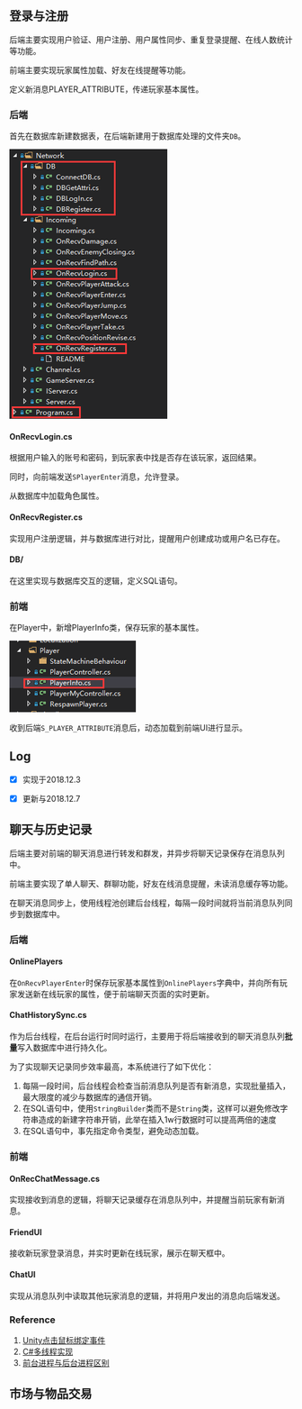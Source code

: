 ## 登录与注册

后端主要实现用户验证、用户注册、用户属性同步、重复登录提醒、在线人数统计等功能。

前端主要实现玩家属性加载、好友在线提醒等功能。

定义新消息PLAYER_ATTRIBUTE，传递玩家基本属性。

### 后端

首先在数据库新建数据表，在后端新建用于数据库处理的文件夹`DB`。

![54408024390](../Doc/pic/dblist.png)

#### OnRecvLogin.cs

根据用户输入的账号和密码，到玩家表中找是否存在该玩家，返回结果。

同时，向前端发送`SPlayerEnter`消息，允许登录。

从数据库中加载角色属性。

#### OnRecvRegister.cs

实现用户注册逻辑，并与数据库进行对比，提醒用户创建成功或用户名已存在。

#### DB/

在这里实现与数据库交互的逻辑，定义SQL语句。

### 前端

在Player中，新增PlayerInfo类，保存玩家的基本属性。

![54453618176](../Doc/pic/playerInfo.png)

收到后端`S_PLAYER_ATTRIBUTE`消息后，动态加载到前端UI进行显示。

## Log

- [x] 实现于2018.12.3


- [x] 更新与2018.12.7

## 聊天与历史记录

后端主要对前端的聊天消息进行转发和群发，并异步将聊天记录保存在消息队列中。

前端主要实现了单人聊天、群聊功能，好友在线消息提醒，未读消息缓存等功能。

在聊天消息同步上，使用线程池创建后台线程，每隔一段时间就将当前消息队列同步到数据库中。

### 后端

#### OnlinePlayers

在`OnRecvPlayerEnter`时保存玩家基本属性到`OnlinePlayers`字典中，并向所有玩家发送新在线玩家的属性，便于前端聊天页面的实时更新。

#### ChatHistorySync.cs

作为后台线程，在后台运行时同时运行，主要用于将后端接收到的聊天消息队列**批量**写入数据库中进行持久化。

为了实现聊天记录同步效率最高，本系统进行了如下优化：

1. 每隔一段时间，后台线程会检查当前消息队列是否有新消息，实现批量插入，最大限度的减少与数据库的通信开销。
2. 在SQL语句中，使用`StringBuilder`类而不是`String`类，这样可以避免修改字符串造成的新建字符串开销，此举在插入1w行数据时可以提高两倍的速度
3. 在SQL语句中，事先指定命令类型，避免动态加载。

### 前端

#### OnRecChatMessage.cs

实现接收到消息的逻辑，将聊天记录缓存在消息队列中，并提醒当前玩家有新消息。

#### FriendUI

接收新玩家登录消息，并实时更新在线玩家，展示在聊天框中。

#### ChatUI

实现从消息队列中读取其他玩家消息的逻辑，并将用户发出的消息向后端发送。

### Reference

1. [Unity点击鼠标绑定事件](https://www.cnblogs.com/isayes/p/6370168.html)
2. [C#多线程实现](https://www.cnblogs.com/luxiaoxun/p/3280146.html)
3. [前台进程与后台进程区别](https://www.c-sharpcorner.com/UploadFile/ff0d0f/working-of-thread-and-foreground-background-thread-in-C-Sharp730/)


## 市场与物品交易